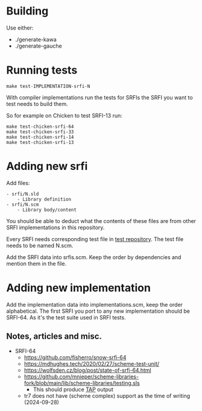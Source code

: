 # Building

Use either:

- ./generate-kawa
- ./generate-gauche


# Running tests

    make test-IMPLEMENTATION-srfi-N

With compiler implementations run the tests for SRFIs the SRFI you want to test needs to build them.

So for example on Chicken to test SRFI-13 run:

    make test-chicken-srfi-64
    make test-chicken-srfi-33
    make test-chicken-srfi-14
    make test-chicken-srfi-13


# Adding new srfi

Add files:

    - srfi/N.sld
        - Library definition
    - srfi/N.scm
        - Library body/content

You should be able to deduct what the contents of these files are from other SRFI implementations
in this repository.

Every SRFI needs corresponding test file in [test repository](https://github.com/srfi-explorations/srfi-test).
The test file needs to be named N.scm.

Add the SRFI data into srfis.scm. Keep the order by dependencies and mention them in the file.

# Adding new implementation

Add the implementation data into implementations.scm, keep the order alphabetical.
The first SRFI you port to any new implementation should be SRFI-64. As it's the test suite used
in SRFI tests.

## Notes, articles and misc.

- SRFI-64
    - https://github.com/fisherro/snow-srfi-64
    - https://mdhughes.tech/2020/02/27/scheme-test-unit/
    - https://wolfsden.cz/blog/post/state-of-srfi-64.html
    - https://github.com/mnieper/scheme-libraries-fork/blob/main/lib/scheme-libraries/testing.sls
        - This should produce [TAP](https://testanything.org/) output
    - tr7 does not have (scheme complex) support as the time of writing (2024-09-28)
